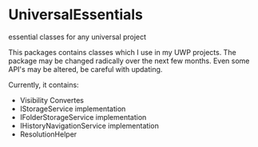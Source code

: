 # UniversalEssentials
essential classes for any universal project

This packages contains classes which I use in my UWP projects.
The package may be changed radically over the next few months. Even some API's may be altered, be careful with updating.

Currently, it contains:
- Visibility Convertes
- IStorageService implementation
- IFolderStorageService implementation
- IHistoryNavigationService implementation
- ResolutionHelper
